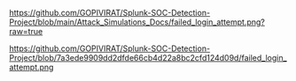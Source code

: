 https://github.com/GOPIVIRAT/Splunk-SOC-Detection-Project/blob/main/Attack_Simulations_Docs/failed_login_attempt.png?raw=true

https://github.com/GOPIVIRAT/Splunk-SOC-Detection-Project/blob/7a3ede9909dd2dfde66cb4d22a8bc2cfd124d09d/failed_login_attempt.png
